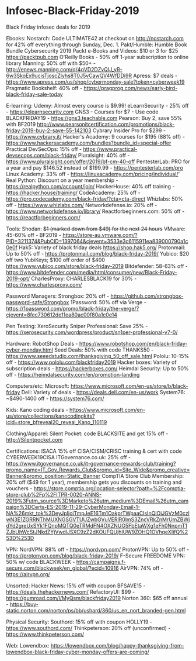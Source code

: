 # Infosec-Black-Friday-2019
Black Friday infosec deals for 2019


Ebooks:
Nostarch: Code ULTIMATE42 at checkout on http://nostarch.com for 42% off everything through Sunday, Dec. 1.
Pakt/Humble: Humble Book Bundle Cybersecurity 2019
Packt e-Books and Videos: $10 or 3 for $25 https://packtpub.com
O'Reilly Books - 50% off 1-year subscription to online library
Manning: 50% off with $50+ - http://enews.manning.com/q/4qVD2DZvQIJ_yR-6w3SkoEx9ucisTjoscZlyhs8T0J5vCawQV4WfDDi9R
Apress: $7 deals - https://www.apress.com/us/shop/cybermonday-sale?token=cyberweek19
Pragmatic Bookshelf: 40% off - https://pragprog.com/news/early-bird-black-friday-sale-today



E-learning:
Udemy: Almost every course is $9.99!
eLearnSecurity - 25% off - https://elearnsecurity.com
GNS3 - Courses for $7 - Use code BLACKFRIDAY19 - https://gns3.teachable.com
Pearson: Buy 2, save 55% with BF2019 http://www.pearsonitcertification.com/promotions/black-friday-2019-buy-2-save-55-142103
Cybrary Insider Pro for $299 - https://www.cybrary.it/
Hacker's Academy: 9 courses for $195 (88% off) - https://www.hackersacademy.com/bundles?bundle_id=special-offer
Practical DevSecOps: 15% off - https://www.practical-devsecops.com/black-friday/
Pluralsight: 40% off - https://www.pluralsight.com/offer/2019/bf-cm-40-off
PentesterLab: PRO for a year and pay $146.52 instead of $199.99 - https://pentesterlab.com/pro
Linux Academy: 33% off - https://linuxacademy.com/pricing/individual/'
Real Python: Discount on a year membership - https://realpython.com/account/join/
HackerHouse: 40% off training - https://hacker.house/training/
CodeAcademy: 25% off - https://pro.codecademy.com/black-friday/?cta=cta-direct
Whizlabs: 50% off - https://www.whizlabs.com/
Networkdefense.io: 20% off - https://www.networkdefense.io/library/
Reactforbeginners.com: 50% off -https://reactforbeginners.com/


Tools:
Shodan: <del>$1 (marked down from $49) for the next 24 hours</del>
VMware: 45-60% off - BF2019 - https://store-au.vmware.com/?PID=3211374&PubCID=1397064&cjevent=3533e3c6115911ea839000790a1c0e0f
Hak5: Variety of black friday deals https://shop.hak5.org/
Protonmail: Up to 50% off - https://protonmail.com/blog/black-friday-2019/
Yubico: $20 off two YubiKeys; $100 off order of $400 https://www.yubico.com/store/black-friday-2019
Bitdefender: 58-63% off - https://www.bitdefender.com/media/html/consumer/new/Black-Friday-2019-opt/
CharlesProxy: CHARLESBLACK19 for 30% - https://www.charlesproxy.com/


Password Managers:
Strongbox: 20% off - https://github.com/strongbox-password-safe/Strongbox
1Password: 50% off via Verge - https://1password.com/promo/black-friday/the-verge/?cjevent=8fec730612de11ea80ac00f80a1c0e14


Pen Testing:
XeroSecurity Sniper Professional: Save 25% - https://xerosecurity.com/wordpress/product/sn1per-professional-v7-0/


Hardware:
RobotShop Deals - https://www.robotshop.com/en/black-friday-cyber-monday.html
Seed Deals: 50% with code THANKS50 - https://www.seeedstudio.com/thanksgiving_50_off_sale.html
Pololu: 10-15% off - https://www.pololu.com/blackfriday2019
Hacker boxes: Variety of subscription deals - https://hackerboxes.com/
Heimdal Security: Up to 50% off - https://heimdalsecurity.com/en/promotion-landing


Computers/etc:
Microsoft: https://www.microsoft.com/en-us/store/b/black-friday
Dell: Variety of deals - https://deals.dell.com/en-us/work
System76: ~$490-1400 off - https://system76.com/

Kids:
Kano coding deals - https://www.microsoft.com/en-us/store/collections/kanocodingkits?icid=store_bfreveal20_reveal_Kano_110119

Clothing/Apparel:
Silent Pocket: code BLACKSITE and get 15% off - http://Silentpocket.com

Certifications:
ISACA 15% off CISA/CISM/CRISC training & cert with code CYBERWEEK19CISA
ITGovernance.co.uk: 25% off - https://www.itgovernance.co.uk/it-governance-rewards-club/training?promo_name=IT_Gov_Rewards_Club&promo_id=Site_Wide&promo_creative=Banner&promo_position=Static_Banner
CompTIA Store Club Membership: 20% off ($49 for 1 year), membership gets you discounts on training and vouchers - https://store.comptia.org/location-selector?path=%2Fcomptia-store-club%2Fp%2FITPR-0020-ANNS-2019%3Futm_source%3DMarketo%26utm_medium%3DEmail%26utm_campaign%3DCerts-ES-2019-11-29-CyberMonday-Email-1-NA%26mkt_tok%3DeyJpIjoiTmpJeE16Tm1OakprTWpaaCIsInQiOiJGVzM0czlwN3E1ZGRRNThMUXNGSGVTUUZwbGVuVERlR0lmS3ZncVRkZnMrUmZBWjdYd2greUxSYk1FQnpMQTQ0eTRMdFN4OXZNUG5FbEtaWXg1eFh0NnpmT1ZJbUhWcStJNkdZYjVwdlJSXC9zZ2dKOUFQUjhIUW9ZOHQ1OVhqeXIifQ%253D%253D

VPN:
NordVPN: 88% off - https://nordvpn.com/
ProtonVPN: Up to 50% off - https://protonvpn.com/blog/black-friday-2019/
F-Secure FREEDOME VPN: 50% w/ code BLACKWEEK - https://campaigns.f-secure.com/blackweek/en_global/?ecid=10916
AirVPN: 74% off - https://airvpn.org/

Unsorted:
Hacker News: 15% off with coupon BFSAVE15 - https://deals.thehackernews.com/
RefactoryUI: $99 - https://gumroad.com/l/MyQsm/blackfriday2019
Norton 360: $65 off annual - https://buy-static.norton.com/norton/ps/bb/ushard/360/us_en_nort_branded-gen.html


Physical Security:
Southord: 15% off with coupon HOLLY19 - https://www.southord.com/
Thinkpeterson: 20% off (unconfirmed) - https://www.thinkpeterson.com/

Web:
Lowendbox: https://lowendbox.com/blog/happy-thanksgiving-from-lowendbox-black-friday-cyber-monday-offers-are-coming/


